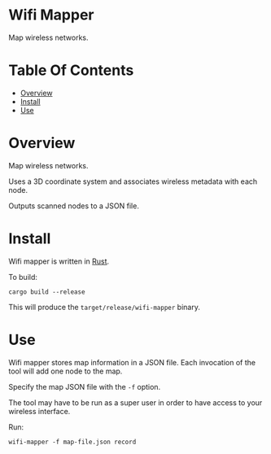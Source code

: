 # Wifi Mapper
Map wireless networks.

# Table Of Contents
- [Overview](#overview)
- [Install](#install)
- [Use](#use)

# Overview
Map wireless networks.

Uses a 3D coordinate system and associates wireless metadata with each node.

Outputs scanned nodes to a JSON file.

# Install
Wifi mapper is written in [Rust](https://www.rust-lang.org/).

To build:

```
cargo build --release
```

This will produce the `target/release/wifi-mapper` binary.

# Use
Wifi mapper stores map information in a JSON file. Each invocation of the tool will add one node to the map.

Specify the map JSON file with the `-f` option.  

The tool may have to be run as a super user in order to have access to your wireless interface.

Run:

```
wifi-mapper -f map-file.json record
```
